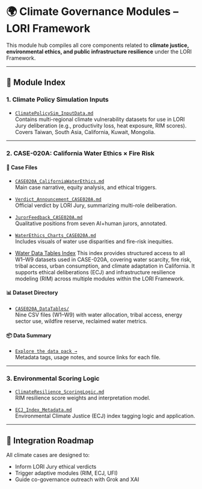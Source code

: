 # 🌍 Climate Governance Modules – LORI Framework

This module hub compiles all core components related to **climate justice, environmental ethics, and public infrastructure resilience** under the LORI Framework.

---

## 📘 Module Index

### 1. Climate Policy Simulation Inputs
- [`ClimatePolicySim_InputData.md`](ClimatePolicySim_InputData.md)  
  Contains multi-regional climate vulnerability datasets for use in LORI Jury deliberation (e.g., productivity loss, heat exposure, RIM scores). Covers Taiwan, South Asia, California, Kuwait, Mongolia.

---

### 2. CASE-020A: California Water Ethics × Fire Risk

#### 📄 Case Files
- [`CASE020A_CaliforniaWaterEthics.md`](../LORI-JURY-CASES/CASE020A_CaliforniaWaterEthics.md)  
  Main case narrative, equity analysis, and ethical triggers.

- [`Verdict_Announcement_CASE020A.md`](../LORI-JURY-CASES/Verdict_Announcement_CASE020A.md)  
  Official verdict by LORI Jury, summarizing multi-role deliberation.

- [`JurorFeedback_CASE020A.md`](../LORI-JURY-CASES/JurorFeedback_CASE020A.md)  
  Qualitative positions from seven AI+human jurors, annotated.

- [`WaterEthics_Charts_CASE020A.md`](../LORI-JURY-CASES/WaterEthics_Charts_CASE020A.md)  
  Includes visuals of water use disparities and fire-risk inequities.

- [Water Data Tables Index](../CASE020A_DataTables/WaterDataTables_Index.md)
This index provides structured access to all W1–W9 datasets used in CASE-020A, covering water scarcity, fire risk, tribal access, urban consumption, and climate adaptation in California. It supports ethical deliberations (ECJ) and infrastructure resilience modeling (RIM) across multiple modules within the LORI Framework.

#### 📊 Dataset Directory
- [`CASE020A_DataTables/`](./CASE020A_DataTables/)  
  Nine CSV files (W1–W9) with water allocation, tribal access, energy sector use, wildfire reserve, reclaimed water metrics.

#### 📦 Data Summary
- [`Explore the data pack →`](./CASE020A_DataTables/README.md)  
  Metadata tags, usage notes, and source links for each file.

---

### 3. Environmental Scoring Logic
- [`ClimateResilience_ScoringLogic.md`](../LORI-RIM/ClimateResilience_ScoringLogic.md)  
  RIM resilience score weights and interpretation model.

- [`ECJ_Index_Metadata.md`](../LORI-ECJ-UFI/ECJ_Index_Metadata.md)  
  Environmental Climate Justice (ECJ) index tagging logic and application.

---

## 🧭 Integration Roadmap
All climate cases are designed to:
- Inform LORI Jury ethical verdicts
- Trigger adaptive modules (RIM, ECJ, UFI)
- Guide co-governance outreach with Grok and XAI
